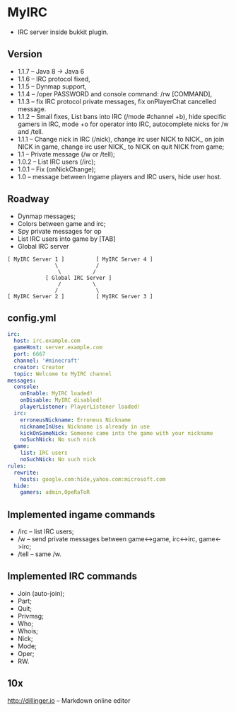 MyIRC
=====

- IRC server inside bukkit plugin.

Version
----

- 1.1.7 – Java 8 -> Java 6
- 1.1.6 – IRC protocol fixed,
- 1.1.5 – Dynmap support,
- 1.1.4 – /oper PASSWORD and console command: /rw [COMMAND],
- 1.1.3 – fix IRC protocol private messages,
    fix onPlayerChat cancelled message.
- 1.1.2 – Small fixes,
    List bans into IRC (/mode #channel +b),
    hide specific gamers in IRC,
    mode +o for operator into IRC,
    autocomplete nicks for /w and /tell.
- 1.1.1 – Change nick in IRC (/nick),
    change irc user NICK to NICK_ on join NICK in game,
    change irc user NICK_ to NICK on quit NICK from game;
- 1.1 – Private message (/w or /tell);
- 1.0.2 – List IRC users (/irc);
- 1.0.1 – Fix (onNickChange);
- 1.0 – message between Ingame players and IRC users, hide user host.

Roadway
----

- Dynmap messages;
- Colors between game and irc;
- Spy private messages for op
- List IRC users into game by [TAB]
- Global IRC server

```
[ MyIRC Server 1 ]          [ MyIRC Server 4 ]
               \            /
                \          /
            [ Global IRC Server ]
                /          \
               /            \
[ MyIRC Server 2 ]          [ MyIRC Server 3 ]

```

config.yml
----

```yml
irc:
  host: irc.example.com
  gameHost: server.example.com
  port: 6667
  channel: '#minecraft'
  creator: Creator
  topic: Welcome to MyIRC channel
messages:
  console:
    onEnable: MyIRC loaded!
    onDisable: MyIRC disabled!
    playerListener: PlayerListener loaded!
  irc:
    erroneusNickname: Erroneus Nickname
    nicknameInUse: Nickname is already in use
    kickOnSameNick: Someone came into the game with your nickname
    noSuchNick: No such nick
  game:
    list: IRC users
    noSuchNick: No such nick
rules:
  rewrite:
    hosts: google.com:hide,yahoo.com:microsoft.com
  hide:
    gamers: admin,OpeRaToR

```

Implemented ingame commands
----

- /irc – list IRC users;
- /w – send private messages between game<->game, irc<->irc, game<->irc;
- /tell – same /w.

Implemented IRC commands
----

- Join (auto-join);
- Part;
- Quit;
- Privmsg;
- Who;
- Whois;
- Nick;
- Mode;
- Oper;
- RW.

10x
----
http://dillinger.io – Markdown online editor